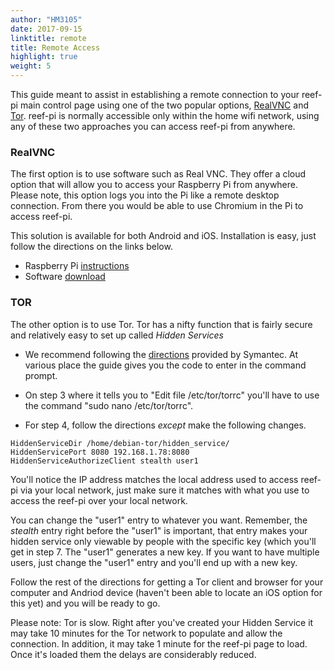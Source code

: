 ```yaml
---
author: "HM3105"
date: 2017-09-15
linktitle: remote
title: Remote Access
highlight: true
weight: 5
---
```


This guide  meant to assist in establishing a remote connection to your reef-pi main control page using one of the two popular options, [RealVNC](https://www.realvnc.com) and [Tor](https://www.torproject.org/projects/torbrowser.html.en). reef-pi is normally accessible only within the home wifi network, using any of these two approaches you can access reef-pi from anywhere.


### RealVNC

The first option is to use software such as Real VNC. They offer a cloud option that will allow you to access your Raspberry Pi from anywhere. Please note, this option logs you into the Pi like a remote desktop connection. From there you would be able to use Chromium in the Pi to access reef-pi. 

This solution is available for both Android and iOS. Installation is easy, just follow the directions on the links below.

- Raspberry Pi [instructions](https://www.realvnc.com/en/connect/docs/raspberry-pi.html#raspberry-pi-setup)
- Software [download](https://www.realvnc.com/en/connect/download/viewer/)

### TOR

The other option is to use Tor. Tor has a nifty function that is fairly secure and relatively easy to set up called *Hidden Services*

- We recommend following the [directions](https://www.symantec.com/connect/blogs/tor-hidden-services-home-device-and-services-security-and-privacy) provided by Symantec. At various place the guide gives you the code to enter in the command prompt. 

- On step 3 where it tells you to "Edit file /etc/tor/torrc" you'll have to use the command "sudo nano /etc/tor/torrc".

- For step 4, follow the directions *except* make the following changes.

```
HiddenServiceDir /home/debian-tor/hidden_service/
HiddenServicePort 8080 192.168.1.78:8080
HiddenServiceAuthorizeClient stealth user1
```

You'll notice the IP address matches the local address used to access reef-pi via your local network, just make sure it matches with what you use to access the reef-pi over your local network.

You can change the "user1" entry to whatever you want. Remember, the *stealth* entry right before the "user1" is important,  that entry makes your hidden service only viewable by people with the specific key (which you'll get in step 7. The "user1" generates a new key. If you want to have multiple users, just change the "user1" entry and you'll end up with a new key.

Follow the rest of the directions for getting a Tor client and browser for your computer and Andriod device (haven't been able to locate an iOS option for this yet) and you will be ready to go.

Please note: Tor is slow. Right after you've created your Hidden Service it may take 10 minutes for the Tor network to populate and allow the connection. In addition, it may take 1 minute for the reef-pi page to load. Once it's loaded them the delays are considerably reduced.
